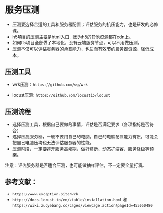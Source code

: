 
# 服务压测

- 压测要选择合适的工具和服务器配置；评估服务的抗压能力，也是研发的必修课。
- h5项目的压测主要是html入口，因为h5的其他资源都在cdn上。
- 如何h5项目全部做了本地化，没有云端服务节点，可以不用做压测。
- 压测不仅可以评估服务器的承载能力，也进而有效节约服务器资源，降低成本。



## 压测工具

- wrk压测：`https://github.com/wg/wrk`

- locust压测: `https://github.com/locustio/locust`
  
## 压测流程

- 选择压测工具，根据自己要做的事情，评估是否满足要求（各项指标是否符合）
- 选择压测服务器，一般不要用自己的电脑，自己的电脑配置能力有限，可能会把自己电脑压垮也无法评估服务器的性能。
- 压测时段，一定要避开服务高峰期，做好熔断、动态扩缩容、服务降级等预案。

注意：评估服务器是否适合压测，也可能做抽样评估，不一定要全量打满。

## 参考文献：

- `https://www.exception.site/wrk`
- `https://docs.locust.io/en/stable/installation.html` 和`https://wiki.zuoyebang.cc/pages/viewpage.action?pageId=455060480`

